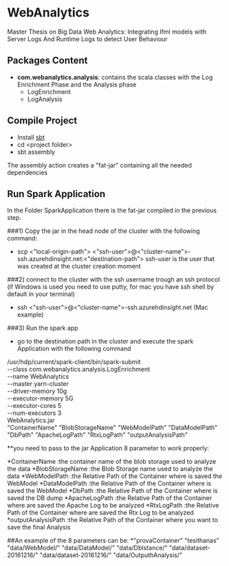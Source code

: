 # WebAnalytics
Master Thesis on Big Data Web Analytics: Integrating Ifml models with Server Logs And Runtime Logs to detect User Behaviour


## Packages Content
* **com.webanalytics.analysis**: contains the scala classes with the Log Enrichment Phase and the Analysis phase 
	* LogEnrichment
	* LogAnalysis
	
## Compile Project

* Install [sbt](http://www.scala-sbt.org)
* cd \<project folder>
* sbt assembly

The assembly action creates a "fat-jar" containing all the needed dependencies


## Run Spark Application

In the Folder SparkApplication there is the fat-jar compiled in the previous step.

###1) Copy the jar in the head node of the cluster with the following command:
* scp <"local-origin-path"> <"ssh-user">@<"cluster-name">-ssh.azurehdinsight.net:<"destination-path">
 ssh-user is the user that was created at the cluster creation moment
	
###2) connect to the cluster with the ssh username   trough an ssh protocol (if Windows is used you need to use putty, for mac you have ssh shell by default in your terminal)
* ssh <"ssh-user">@<"cluster-name">-ssh.azurehdinsight.net (Mac example)

###3) Run the spark app 
* go to the destination path in the cluster and execute the spark Application with the following command

/usr/hdp/current/spark-client/bin/spark-submit \
--class com.webanalytics.analysis.LogEnrichment \
--name WebAnalytics \
--master yarn-cluster \
--driver-memory 10g \
--executor-memory 5G \
--executor-cores 5 \
--num-executors 3 \
WebAnalytics.jar \
"ContainerName" "BlobStorageName" "WebModelPath" "DataModelPath" "DbPath" "ApacheLogPath" "RtxLogPath" "outputAnalysisPath"

**you need to pass to the jar Application 8 parameter to work properly:

*ContainerName  :the container name of the blob storage used to analyze the data
*BlobStorageName  :the Blob Storage name used to analyze the data
*WebModelPath  :the Relative Path of the Container where is saved the WebModel
*DataModelPath  :the Relative Path of the Container where is saved the WebModel
*DbPath  :the Relative Path of the Container where is saved the DB dump
*ApacheLogPath  :the Relative Path of the Container where are saved the Apache Log to be analyzed
*RtxLogPath  :the Relative Path of the Container where are saved the Rtx Log to be analyzed
*outputAnalysisPath  :the Relative Path of the Container where you want to save the final Analysis 

##An example of the 8 parameters can be: 
*"provaContainer" "tesithanas" "data/WebModel/" "data/DataModel/" "data/DbIstance/" "data/dataset-20161216/" "data/dataset-20161216/" "data/OutputhAnalysis/"






